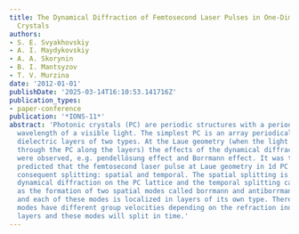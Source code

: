 ```yaml
---
title: The Dynamical Diffraction of Femtosecond Laser Pulses in One-Dimensional Photonic
  Crystals
authors:
- S. E. Svyakhovskiy
- A. I. Maydykovskiy
- A. A. Skorynin
- B. I. Mantsyzov
- T. V. Murzina
date: '2012-01-01'
publishDate: '2025-03-14T16:10:53.141716Z'
publication_types:
- paper-conference
publication: '*IONS-11*'
abstract: 'Photonic crystals (PC) are periodic structures with a period of about the
  wavelength of a visible light. The simplest PC is an array periodically alternating
  dielectric layers of two types. At the Laue geometry (when the light propagates
  through the PC along the layers) the effects of the dynamical diffraction theory
  were observed, e.g. pendellösung effect and Borrmann effect. It was theoretically
  predicted that the femtosecond laser pulse at Laue geometry in 1d PC undergoes two
  consequent splitting: spatial and temporal. The spatial splitting is caused by the
  dynamical diffraction on the PC lattice and the temporal splitting can be explained
  as the formation of two spatial modes called borrmann and antiborrmann in a crystal
  and each of these modes is localized in layers of its own type. Therefore these
  modes have different group velocities depending on the refraction indices of two
  layers and these modes will split in time.'
---
```

